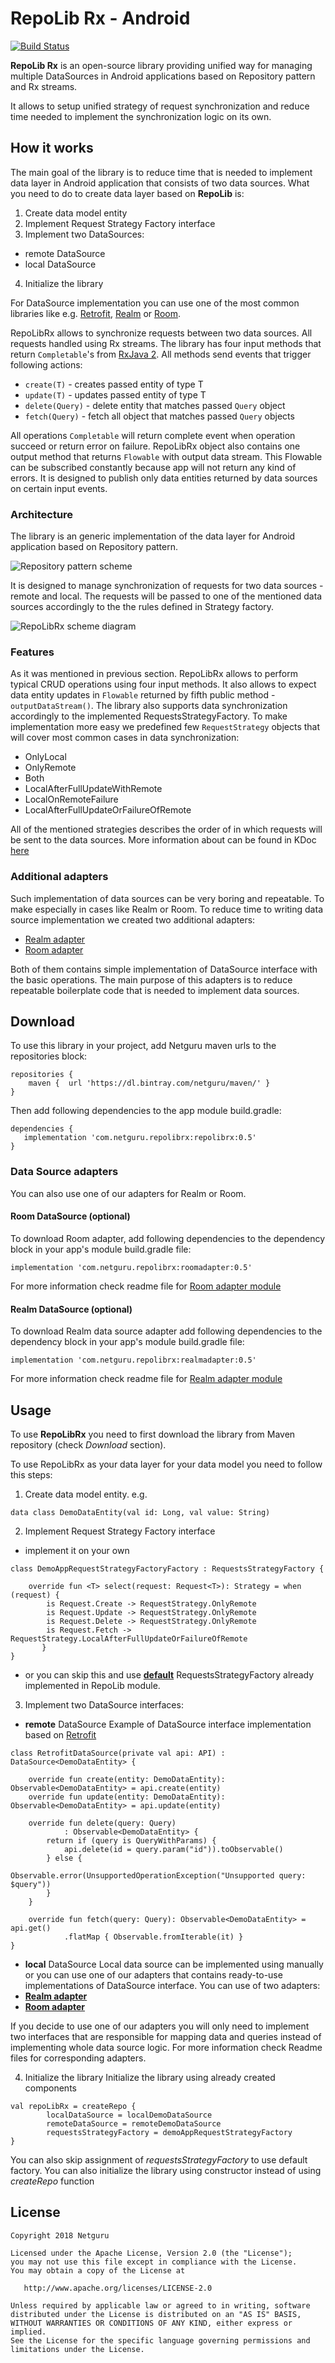 # RepoLib Rx - Android
[![Build Status](https://app.bitrise.io/app/7a625a7d28607b69/status.svg?token=mqrar0Rvro3FeTPiRF4_fQ&branch=master)](https://github.com/netguru/repolib-android)

**RepoLib Rx** is an open-source library providing unified way for managing multiple DataSources in
Android applications based on Repository pattern and Rx streams.

It allows to setup unified strategy of request synchronization and reduce time needed to implement
 the synchronization logic on its own.

## How it works
The main goal of the library is to reduce time that is needed to implement data layer in Android
application that consists of two data sources. What you need to do to create data layer based
on **RepoLib** is:

1. Create data model entity
2. Implement Request Strategy Factory interface
3. Implement two DataSources:
 * remote DataSource
 * local DataSource
4. Initialize the library

For DataSource implementation you can use one of the most common libraries like e.g. [Retrofit](https://github.com/square/retrofit),
[Realm](https://realm.io/blog/realm-for-android/) or [Room](https://developer.android.com/topic/libraries/architecture/room).

RepoLibRx allows to synchronize requests between two data sources. All requests handled using Rx streams. 
The library has four input methods that return `Completable`'s from [RxJava 2](https://github.com/ReactiveX/RxJava). 
All methods send events that trigger following actions:
* `create(T)` - creates passed entity of type T
* `update(T)` - updates passed entity of type T
* `delete(Query)` - delete entity that matches passed `Query` object
* `fetch(Query)` - fetch all object that matches passed `Query` objects

All operations `Completable` will return complete event when operation succeed or return error on failure.
RepoLibRx object also contains one output method that returns `Flowable` with output data stream. 
This Flowable can be subscribed constantly because app will not return any kind of errors. 
It is designed to publish only data entities returned by data sources on certain input events.

### Architecture
The library is an generic implementation of the data layer for Android application based on
Repository pattern.

![Repository pattern scheme](images/repository_pattern.png "Repository pattern scheme")

It is designed to manage synchronization of requests for two data sources - remote and local.
The requests will be passed to one of the mentioned data sources accordingly to the the rules
defined in Strategy factory.

![RepoLibRx scheme diagram](images/lib_architecture.png "RepoLibRx scheme")

### Features
As it was mentioned in previous section. RepoLibRx allows to perform typical CRUD operations 
using four input methods. It also allows to expect data entity updates in `Flowable` returned by 
fifth public method - `outputDataStream()`.
The library also supports data synchronization accordingly to the implemented RequestsStrategyFactory.
 To make implementation more easy we predefined few `RequestStrategy` objects that will cover most 
 common cases in data synchronization:
* OnlyLocal
* OnlyRemote
* Both
* LocalAfterFullUpdateWithRemote
* LocalOnRemoteFailure
* LocalAfterFullUpdateOrFailureOfRemote

All of the mentioned strategies describes the order of in which requests will be sent to the data 
sources. More information about can be found in KDoc
 [here](https://github.com/netguru/repolib-android/blob/master/repolib/src/main/kotlin/co/netguru/repolibrx/strategy/RequestStrategy.kt)

### Additional adapters
Such implementation of data sources can be very boring and repeatable. To make especially in cases
like Realm or Room. To reduce time to writing data source implementation we created two additional
adapters:
 * [Realm adapter](https://github.com/netguru/repolib-android/tree/master/realmadapter)
 * [Room adapter](https://github.com/netguru/repolib-android/tree/master/roomadapter)

Both of them contains simple implementation of DataSource interface with the basic operations.
The main purpose of this adapters is to reduce repeatable boilerplate code that is needed to
implement data sources.


## Download
To use this library in your project, add Netguru maven urls to the repositories block:
```
repositories {
    maven {  url 'https://dl.bintray.com/netguru/maven/' }
}
```

Then add following dependencies to the app module build.gradle:
```
dependencies {
   implementation 'com.netguru.repolibrx:repolibrx:0.5'
}

```

### Data Source adapters
You can also use one of our adapters for Realm or Room.


#### Room DataSource (optional)
To download Room adapter, add following dependencies to the dependency block in your 
app's module build.gradle file:
```
implementation 'com.netguru.repolibrx:roomadapter:0.5'
```

For more information check readme file for [Room adapter module](https://github.com/netguru/repolib-android/tree/master/roomadapter)

#### Realm DataSource (optional)
To download Realm data source adapter add following dependencies to the dependency block in your 
app's module build.gradle file:
```
implementation 'com.netguru.repolibrx:realmadapter:0.5'
```
For more information check readme file for [Realm adapter module](https://github.com/netguru/repolib-android/tree/master/realmadapter)

## Usage
To use **RepoLibRx** you need to first download the library from Maven repository
(check *Download* section).

To use RepoLibRx as your data layer for your data model you need to follow this steps:

1. Create data model entity. e.g.
```
data class DemoDataEntity(val id: Long, val value: String)
```

2. Implement Request Strategy Factory interface
 * implement it on your own
 ```
class DemoAppRequestStrategyFactoryFactory : RequestsStrategyFactory {

     override fun <T> select(request: Request<T>): Strategy = when (request) {
         is Request.Create -> RequestStrategy.OnlyRemote
         is Request.Update -> RequestStrategy.OnlyRemote
         is Request.Delete -> RequestStrategy.OnlyRemote
         is Request.Fetch -> RequestStrategy.LocalAfterFullUpdateOrFailureOfRemote
        }
 }
 ```
  * or you can skip this and use **[default](https://github.com/netguru/repolib-android/blob/master/repolib/src/main/kotlin/co/netguru/repolibrx/strategy/DefaultRequestsStrategyFactory.kt)**
   RequestsStrategyFactory already implemented in RepoLib module.


3. Implement two DataSource interfaces:
 * **remote** DataSource
 Example of DataSource interface implementation based on [Retrofit](https://github.com/square/retrofit)
```
class RetrofitDataSource(private val api: API) : DataSource<DemoDataEntity> {

    override fun create(entity: DemoDataEntity): Observable<DemoDataEntity> = api.create(entity)
    override fun update(entity: DemoDataEntity): Observable<DemoDataEntity> = api.update(entity)

    override fun delete(query: Query)
            : Observable<DemoDataEntity> {
        return if (query is QueryWithParams) {
            api.delete(id = query.param("id")).toObservable()
        } else {
            Observable.error(UnsupportedOperationException("Unsupported query: $query"))
        }
    }

    override fun fetch(query: Query): Observable<DemoDataEntity> = api.get()
            .flatMap { Observable.fromIterable(it) }
}
```

 * **local** DataSource
 Local data source can be implemented using manually or you can use one of our adapters that contains
  ready-to-use implementations of DataSource interface. You can use of two adapters:
  * **[Realm adapter](https://github.com/netguru/repolib-android/tree/master/realmadapter)**
  * **[Room adapter](https://github.com/netguru/repolib-android/tree/master/roomadapter)**

 If you decide to use one of our adapters you will only need to implement two interfaces that are
 responsible for mapping data and queries instead of implementing whole data source logic.
 For more information check Readme files for corresponding adapters.

4. Initialize the library
Initialize the library using already created components
```
val repoLibRx = createRepo {
        localDataSource = localDemoDataSource
        remoteDataSource = remoteDemoDataSource
        requestsStrategyFactory = demoAppRequestStrategyFactory
}
```

You can also skip assignment of *requestsStrategyFactory* to use default factory. You can also
initialize the library using constructor instead of using *createRepo* function


## License  
```
Copyright 2018 Netguru

Licensed under the Apache License, Version 2.0 (the "License");
you may not use this file except in compliance with the License.
You may obtain a copy of the License at

   http://www.apache.org/licenses/LICENSE-2.0

Unless required by applicable law or agreed to in writing, software
distributed under the License is distributed on an "AS IS" BASIS,
WITHOUT WARRANTIES OR CONDITIONS OF ANY KIND, either express or implied.
See the License for the specific language governing permissions and
limitations under the License.
```
